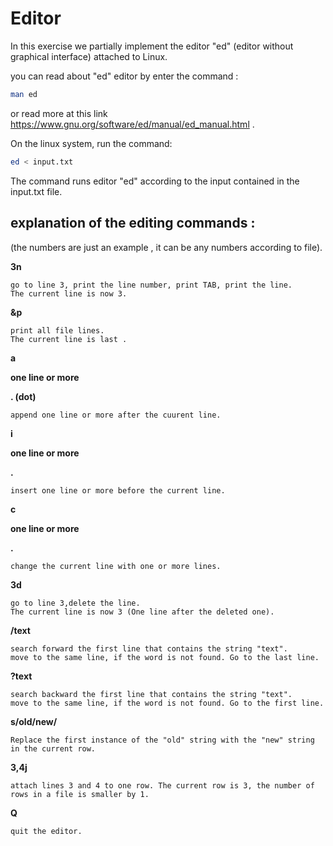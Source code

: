 # Editor

In this exercise we partially implement the editor "ed" (editor without graphical interface) attached to Linux.

you can read about "ed" editor by enter the command :

```bash
man ed
```

or read more at this link https://www.gnu.org/software/ed/manual/ed_manual.html .

On the linux system, run the command:
```bash
ed < input.txt
```

The command runs editor "ed" according to the input contained in the input.txt file.

## explanation of the editing commands :
  
  (the numbers are just an example , it can be any numbers according to file). 

**3n**
      
      
    go to line 3, print the line number, print TAB, print the line.
    The current line is now 3.

**&p**
  
    print all file lines.
    The current line is last .
  
**a**

**one line or more**

**. (dot)**
  
    append one line or more after the cuurent line.
  
**i** 
 
**one line or more** 
 
**.**
  
    insert one line or more before the current line.
  
 
 **c**
 
 **one line or more**
 
 **.**
  
    change the current line with one or more lines.


**3d**
  
    go to line 3,delete the line.
    The current line is now 3 (One line after the deleted one).

**/text**
  
    search forward the first line that contains the string "text".
    move to the same line, if the word is not found. Go to the last line.

**?text**
  
    search backward the first line that contains the string "text".
    move to the same line, if the word is not found. Go to the first line.

**s/old/new/**
  
    Replace the first instance of the "old" string with the "new" string in the current row.

**3,4j**
  
    attach lines 3 and 4 to one row. The current row is 3, the number of rows in a file is smaller by 1.

**Q**
  
    quit the editor.
  
  
